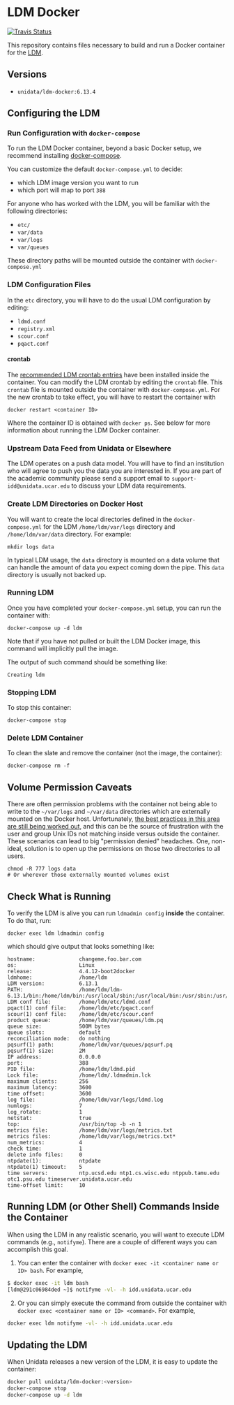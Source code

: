 # LDM Docker

[![Travis Status](https://travis-ci.org/Unidata/ldm-docker.svg?branch=master)](https://travis-ci.org/Unidata/ldm-docker)

This repository contains files necessary to build and run a Docker container for the [LDM](http://www.unidata.ucar.edu/software/ldm/). 

## Versions

- `unidata/ldm-docker:6.13.4`

## Configuring the LDM
### Run Configuration with `docker-compose`

To run the LDM Docker container, beyond a basic Docker setup, we recommend installing [docker-compose](https://docs.docker.com/compose/).

You can customize the default `docker-compose.yml` to decide:

-   which LDM image version you want to run
-   which port will map to port `388`

For anyone who has worked with the LDM, you will be familiar with the following directories:

-   `etc/`
-   `var/data`
-   `var/logs`
-   `var/queues`

These directory paths will be mounted outside the container with `docker-compose.yml`

### LDM Configuration Files

In the `etc` directory, you will have to do the usual LDM configuration by editing:

-   `ldmd.conf`
-   `registry.xml`
-   `scour.conf`
-   `pqact.conf`

#### crontab

The [recommended LDM crontab entries](http://www.unidata.ucar.edu/software/ldm/ldm-current/basics/configuring.html#cron) have been installed inside the container. You can modify the LDM crontab by editing the `crontab` file. This `crontab` file is mounted outside the container with `docker-compose.yml`. For the new crontab to take effect, you will have to restart the container with

    docker restart <container ID>

Where the container ID is obtained with `docker ps`. See below for more information about running the LDM Docker container.

### Upstream Data Feed from Unidata or Elsewhere

The LDM operates on a push data model. You will have to find an institution who will agree to push you the data you are interested in. If you are part of the academic community please send a support email to `support-idd@unidata.ucar.edu` to discuss your LDM data requirements.

### Create LDM Directories on Docker Host

You will want to create the local directories defined in the `docker-compose.yml` for the LDM `/home/ldm/var/logs` directory and `/home/ldm/var/data` directory. For example:

    mkdir logs data

In typical LDM usage, the `data` directory is mounted on a data volume that can handle the amount of data you expect coming down the pipe. This `data` directory is usually not backed up.

### Running LDM

Once you have completed your `docker-compose.yml` setup, you can run the container with:

    docker-compose up -d ldm

Note that if you have not pulled or built the LDM Docker image, this command will implicitly pull the image.

The output of such command should be something like:

    Creating ldm

### Stopping LDM

To stop this container:

    docker-compose stop

### Delete LDM Container

To clean the slate and remove the container (not the image, the container):

    docker-compose rm -f

## Volume Permission Caveats

There are often permission problems with the container not being able to write to the `~/var/logs`  and `~/var/data` directories which are externally mounted on the Docker host. Unfortunately, [the best practices in this area are still being worked out](https://www.reddit.com/r/docker/comments/46ec3t/volume_permissions_best_practices/?), and this can be the source of frustration with the user and group Unix IDs not matching inside versus outside the container. These scenarios can lead to big "permission denied" headaches. One, non-ideal, solution is to open up the permissions on those two directories to all users.

    chmod -R 777 logs data
    # Or wherever those externally mounted volumes exist

## Check What is Running

To verify the LDM is alive you can run `ldmadmin config` **inside** the container. To do that, run:

    docker exec ldm ldmadmin config

which should give output that looks something like:

    hostname:              changeme.foo.bar.com
    os:                    Linux
    release:               4.4.12-boot2docker
    ldmhome:               /home/ldm
    LDM version:           6.13.1
    PATH:                  /home/ldm/ldm-6.13.1/bin:/home/ldm/bin:/usr/local/sbin:/usr/local/bin:/usr/sbin:/usr/bin:/sbin:/bin
    LDM conf file:         /home/ldm/etc/ldmd.conf
    pqact(1) conf file:    /home/ldm/etc/pqact.conf
    scour(1) conf file:    /home/ldm/etc/scour.conf
    product queue:         /home/ldm/var/queues/ldm.pq
    queue size:            500M bytes
    queue slots:           default
    reconciliation mode:   do nothing
    pqsurf(1) path:        /home/ldm/var/queues/pqsurf.pq
    pqsurf(1) size:        2M
    IP address:            0.0.0.0
    port:                  388
    PID file:              /home/ldm/ldmd.pid
    Lock file:             /home/ldm/.ldmadmin.lck
    maximum clients:       256
    maximum latency:       3600
    time offset:           3600
    log file:              /home/ldm/var/logs/ldmd.log
    numlogs:               7
    log_rotate:            1
    netstat:               true
    top:                   /usr/bin/top -b -n 1
    metrics file:          /home/ldm/var/logs/metrics.txt
    metrics files:         /home/ldm/var/logs/metrics.txt*
    num_metrics:           4
    check time:            1
    delete info files:     0
    ntpdate(1):            ntpdate
    ntpdate(1) timeout:    5
    time servers:          ntp.ucsd.edu ntp1.cs.wisc.edu ntppub.tamu.edu otc1.psu.edu timeserver.unidata.ucar.edu
    time-offset limit:     10
## Running LDM (or Other Shell) Commands Inside the Container

When using the LDM in any realistic scenario, you will want to execute LDM commands (e.g., `notifyme`). There are a couple of different ways you can accomplish this goal.

1. You can enter the container with `docker exec -it <container name or ID> bash`. For example,

 ```bash
 $ docker exec -it ldm bash
 [ldm@291c06984ded ~]$ notifyme -vl- -h idd.unidata.ucar.edu
 ```

2. Or you can simply execute the command from outside the container with `docker exec <container name or ID> <command>`. For example,

 ```bash
 docker exec ldm notifyme -vl- -h idd.unidata.ucar.edu
 ```
## Updating the LDM

When Unidata releases a new version of the LDM, it is easy to update the container:

```bash
docker pull unidata/ldm-docker:<version>
docker-compose stop
docker-compose up -d ldm
```
